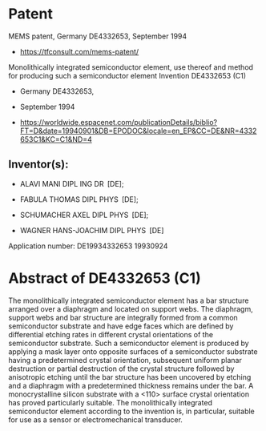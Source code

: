 # Patent
MEMS patent, Germany DE4332653, September 1994 

- https://tfconsult.com/mems-patent/

Monolithically integrated semiconductor element, use thereof and method for producing such a semiconductor element
Invention DE4332653 (C1)

- Germany DE4332653, 
- September 1994

- https://worldwide.espacenet.com/publicationDetails/biblio?FT=D&date=19940901&DB=EPODOC&locale=en_EP&CC=DE&NR=4332653C1&KC=C1&ND=4

## Inventor(s):	

- ALAVI MANI DIPL ING DR [DE]; 

- FABULA THOMAS DIPL PHYS [DE]; 

- SCHUMACHER AXEL DIPL PHYS [DE]; 

- WAGNER HANS-JOACHIM DIPL PHYS [DE]


Application number:	
DE19934332653 19930924 


# Abstract of  DE4332653 (C1)

The monolithically integrated semiconductor element has a bar structure arranged over a diaphragm and located on support webs. The diaphragm, support webs and bar structure are integrally formed from a common semiconductor substrate and have edge faces which are defined by differential etching rates in different crystal orientations of the semiconductor substrate. Such a semiconductor element is produced by applying a mask layer onto opposite surfaces of a semiconductor substrate having a predetermined crystal orientation, subsequent uniform planar destruction or partial destruction of the crystal structure followed by anisotropic etching until the bar structure has been uncovered by etching and a diaphragm with a predetermined thickness remains under the bar. A monocrystalline silicon substrate with a <110> surface crystal orientation has proved particularly suitable. The monolithically integrated semiconductor element according to the invention is, in particular, suitable for use as a sensor or electromechanical transducer.
